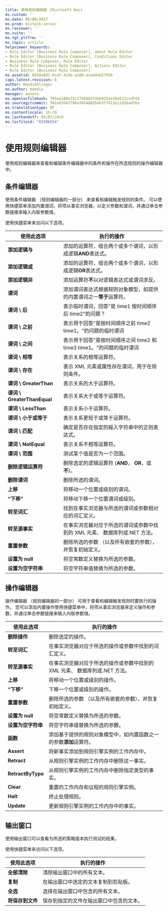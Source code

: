 ```yaml
---
title: 使用规则编辑器 |Microsoft Docs
ms.custom: ''
ms.date: 06/08/2017
ms.prod: biztalk-server
ms.reviewer: ''
ms.suite: ''
ms.tgt_pltfrm: ''
ms.topic: article
helpviewer_keywords:
- Rule Editor [Business Rule Composer], about Rule Editor
- Rule Editor [Business Rule Composer], Conditions Editor
- Business Rule Composer, Rule Editor
- Rule Editor [Business Rule Composer], Actions Editor
- Rule Editor [Business Rule Composer]
ms.assetid: 6559a8d1-6caf-4c6e-ac80-acaa4eb57938
caps.latest.revision: 6
author: MandiOhlinger
ms.author: mandia
manager: anneta
ms.openlocfilehash: 795ee180e35c2795883f4bb935ee39a522ccdfd3
ms.sourcegitcommit: 381e83d43796a345488d54b3f7413e11d56ad7be
ms.translationtype: MT
ms.contentlocale: zh-CN
ms.lasthandoff: 05/07/2019
ms.locfileid: "65396554"
---
```

# <a name="using-rule-editor"></a>使用规则编辑器
使用规则编辑器来查看和编辑条件编辑器中的条件和操作在所选规则的操作编辑器中。  
  
## <a name="conditions-editor"></a>条件编辑器  
 使用条件编辑器 （规则编辑器的一部分） 来查看和编辑触发规则的条件。 可以使用快捷菜单添加内置谓词，将项从事实浏览器，以定义参数和谓词，并通过单击参数链接来输入内联参数值。  
  
 使用快捷菜单来访问以下选项。  
  
|使用此选项|执行的操作|  
|--------------|----------------|  
|**添加逻辑与**|添加的运算符，组合两个或多个谓词，以形成逻辑**AND**表达式。|  
|**添加逻辑或**|添加的运算符，组合两个或多个谓词，以形成逻辑**OR**表达式。|  
|**添加逻辑非**|添加运算符**不**以对逻辑表达式或谓词求反。|  
|**谓词**|添加谓词表达式根据规则对象模型，如提供的内置谓词之一**等于**运算符。|  
|**谓词 \ 后**|表示临时谓词，回答"是 time1 按时间顺序后 time2"的问题？|  
|**谓词 \ 之前**|表示用于回答"是按时间顺序之前 time2 time1。"的问题的临时谓词|  
|**谓词 \ 之间**|表示用于回答"是按时间顺序之间 time2 和 time3 time1。"的问题的临时谓词|  
|**谓词 \ 相等**|表示关系的相等运算符。|  
|**谓词 \ 存在**|表示 XML 元素或属性存在谓词，用于在规则条件。|  
|**谓词 \ GreaterThan**|表示关系的大于运算符。|  
|**谓词 \ GreaterThanEqual**|表示关系大于或等于运算符。|  
|**谓词 \ LessThan**|表示关系小于运算符。|  
|**谓词 \ 小于或等于**|表示关系更短于或等于运算符。|  
|**谓词 \ 匹配**|确定是否存在指定的输入字符串中的正则表达式。|  
|**谓词 \ NotEqual**|表示关系不相等运算符。|  
|**谓词 \ 范围**|测试某个值是否为一个范围。|  
|**删除逻辑运算符**|删除选定的逻辑运算符 (**AND**， **OR**，或**不**)。|  
|**删除谓词**|删除所选的谓词。|  
|**上移**|将移动一个位置或级别的谓词。|  
|**“下移”**|将移动下移一个位置谓词或级别。|  
|**转至词汇**|找到在事实浏览器与所选的谓词或参数相对应的词汇定义。|  
|**转至源事实**|在事实浏览器对应于所选的谓词或参数中找到的 XML 元素、 数据库列或.NET 方法。|  
|**重置参数**|删除所选的参数 （以及所有嵌套的参数），并恢复初始定义。|  
|**设置为 null**|将空常数定义替换为所选的参数。|  
|**设置为空字符串**|将空字符串值替换为所选的参数。|  
  
## <a name="actions-editor"></a>操作编辑器  
 操作编辑器 （规则编辑器的一部分） 可用于查看和编辑触发规则时要执行的操作。 您可以添加内置操作使用快捷菜单中，将项从事实浏览器来定义操作和参数，并通过单击参数链接来输入内联参数值。  
  
|使用此选项|执行的操作|  
|--------------|----------------|  
|**删除操作**|删除选定的操作。|  
|**转至词汇**|在事实浏览器对应于所选的操作或参数中找到的词汇定义。|  
|**转至源事实**|在事实浏览器对应于所选的操作或参数中找到的 XML 元素、 数据库列或.NET 方法。|  
|**上移**|将移动一个位置或级别的操作。|  
|**“下移”**|下移一个位置或级别的操作。|  
|**重置参数**|删除所选的参数 （以及所有嵌套的参数），并恢复初始定义。|  
|**设置为 null**|将空常数定义替换为所选的参数。|  
|**设置为空字符串**|将空字符串值替换为所选的参数。|  
|**函数**|添加基于提供的规则对象模型中，如内置函数之一的参数**添加**运算符。|  
|**Assert**|将新事实添加到规则引擎实例的工作内存中。|  
|**Retract**|从规则引擎实例的工作内存中删除这一事实。|  
|**RetractByType**|从规则引擎实例的工作内存中删除指定类型的事实。|  
|**Clear**|重置的工作内存和议程的规则引擎实例。|  
|**Halt**|终止处理规则。|  
|**Update**|更新规则引擎实例的工作内存中的事实。|  
  
## <a name="output-window"></a>输出窗口  
 使用输出窗口可以查看为所选的策略版本执行测试的结果。  
  
 使用快捷菜单来访问以下选项。  
  
|使用此选项|执行的操作|  
|--------------|----------------|  
|**全部清除**|清除输出窗口中的所有文本。|  
|**复制**|在输出窗口中选定的文本复制到剪贴板。|  
|**全选**|选择在输出窗口中包含的所有文本。|  
|**将保存到文件**|保存到指定的文件在输出窗口中包含的文本。|